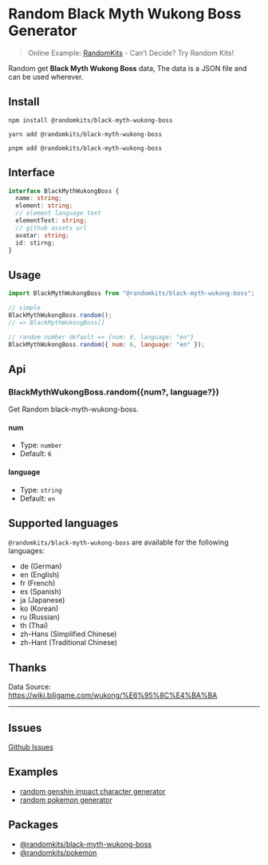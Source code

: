# Random Black Myth Wukong Boss Generator

> Online Example: [RandomKits](https://randomkits.com) - Can’t Decide? Try Random Kits!

Random get **Black Myth Wukong Boss** data, The data is a JSON file and can be used wherever.

## Install

```shell
npm install @randomkits/black-myth-wukong-boss

yarn add @randomkits/black-myth-wukong-boss

pnpm add @randomkits/black-myth-wukong-boss
```

## Interface

```ts
interface BlackMythWukongBoss {
  name: string;
  element: string;
  // element language text
  elementText: string;
  // github assets url
  avatar: string;
  id: stirng;
}
```

## Usage

```js
import BlackMythWukongBoss from "@randomkits/black-myth-wukong-boss";

// simple
BlackMythWukongBoss.random();
// => BlackMythWukongBoss[]

// random number default => {num: 6, language: "en"}
BlackMythWukongBoss.random({ num: 6, language: "en" });
```

## Api

### BlackMythWukongBoss.random(\{num?, language?\})

Get Random black-myth-wukong-boss.

#### num

- Type: `number`
- Default: `6`

#### language

- Type: `string`
- Default: `en`

## Supported languages

`@randomkits/black-myth-wukong-boss` are available for the following languages:

- de (German)
- en (English)
- fr (French)
- es (Spanish)
- ja (Japanese)
- ko (Korean)
- ru (Russian)
- th (Thai)
- zh-Hans (Simplified Chinese)
- zh-Hant (Traditional Chinese)

## Thanks

Data Source: https://wiki.biligame.com/wukong/%E6%95%8C%E4%BA%BA

---

## Issues

[Github Issues](https://github.com/meetqy/randomkits/issues)

## Examples

- [random genshin impact character generator](https://randomkits.com/kit/random-black-myth-wukong-boss-generator/)
- [random pokemon generator](https://randomkits.com/kit/random-pokemon-generator/)

## Packages

- [@randomkits/black-myth-wukong-boss](https://www.npmjs.com/package/@randomkits/black-myth-wukong-boss)
- [@randomkits/pokemon](https://www.npmjs.com/package/@randomkits/pokemon)
